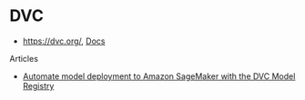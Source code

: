 # DVC

* <https://dvc.org/>, [Docs](https://dvc.org/doc/)

Articles

* [Automate model deployment to Amazon SageMaker with the DVC Model Registry](https://dvc.ai/blog/sagemaker-model-deployment)